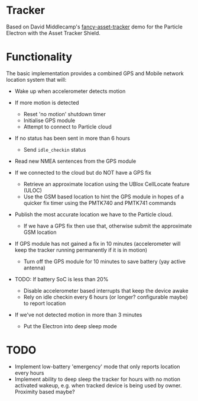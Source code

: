 Tracker
===

Based on David Middlecamp's [fancy-asset-tracker](/dmiddlecamp/fancy-asset-tracker) demo for the Particle Electron with the Asset Tracker Shield.

Functionality
====

The basic implementation provides a combined GPS and Mobile network location system that will:

- Wake up when accelerometer detects motion
- If more motion is detected
  - Reset 'no motion' shutdown timer
  - Initialise GPS module
  - Attempt to connect to Particle cloud

- If no status has been sent in more than 6 hours
  - Send `idle_checkin` status
- Read new NMEA sentences from the GPS module
- If we connected to the cloud but do NOT have a GPS fix
  - Retrieve an approximate location using the UBlox CellLocate feature (ULOC)
  - Use the GSM based location to hint the GPS module in hopes of a quicker fix timer using the PMTK740 and PMTK741 commands

- Publish the most accurate location we have to the Particle cloud.
  - If we have a GPS fix then use that, otherwise submit the approximate GSM location

- If GPS module has not gained a fix in 10 minutes (accelerometer will keep the tracker running permanently if it is in motion)
  - Turn off the GPS module for 10 minutes to save battery (yay active antenna)
  
- TODO: If battery SoC is less than 20%
  - Disable accelerometer based interrupts that keep the device awake
  - Rely on idle checkin every 6 hours (or longer? configurable maybe) to report location

- If we've not detected motion in more than 3 minutes
  - Put the Electron into deep sleep mode


TODO
====
- Implement low-battery 'emergency' mode that only reports location every <x> hours
- Implement ability to deep sleep the tracker for <x> hours with no motion activated wakeup, e.g. when tracked device is being used by owner. Proximity based maybe?


